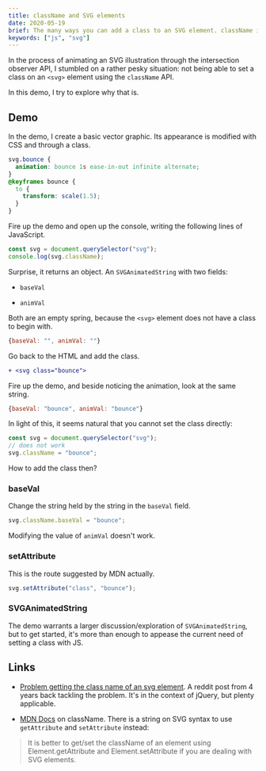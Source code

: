 ```yaml
---
title: className and SVG elements
date: 2020-05-19
brief: The many ways you can add a class to an SVG element. className is not one of them.
keywords: ["js", "svg"]
---
```


In the process of animating an SVG illustration through the intersection observer API, I stumbled on a rather pesky situation: not being able to set a class on an `<svg>` element using the `className` API.

In this demo, I try to explore why that is.

## Demo

In the demo, I create a basic vector graphic. Its appearance is modified with CSS and through a class.

```css
svg.bounce {
  animation: bounce 1s ease-in-out infinite alternate;
}
@keyframes bounce {
  to {
    transform: scale(1.5);
  }
}
```

Fire up the demo and open up the console, writing the following lines of JavaScript.

```js
const svg = document.querySelector("svg");
console.log(svg.className);
```

Surprise, it returns an object. An `SVGAnimatedString` with two fields:

- `baseVal`

- `animVal`

Both are an empty spring, because the `<svg>` element does not have a class to begin with.

```js
{baseVal: "", animVal: ""}
```

Go back to the HTML and add the class.

```diff
+ <svg class="bounce">
```

Fire up the demo, and beside noticing the animation, look at the same string.

```js
{baseVal: "bounce", animVal: "bounce"}
```

In light of this, it seems natural that you cannot set the class directly:

```js
const svg = document.querySelector("svg");
// does not work
svg.className = "bounce";
```

How to add the class then?

### baseVal

Change the string held by the string in the `baseVal` field.

```js
svg.className.baseVal = "bounce";
```

Modifying the value of `animVal` doesn't work.

### setAttribute

This is the route suggested by MDN actually.

```js
svg.setAttribute("class", "bounce");
```

### SVGAnimatedString

The demo warrants a larger discussion/exploration of `SVGAnimatedString`, but to get started, it's more than enough to appease the current need of setting a class with JS.

## Links

- [Problem getting the class name of an svg element](https://www.reddit.com/r/learnjavascript/comments/3o9tk8/problem_getting_the_class_name_of_an_svg_element/). A reddit post from 4 years back tackling the problem. It's in the context of jQuery, but plenty applicable.

- [MDN Docs](https://developer.mozilla.org/en-US/docs/Web/API/Element/className) on className. There is a string on SVG syntax to use `getAttribute` and `setAttribute` instead:

> It is better to get/set the className of an element using Element.getAttribute and Element.setAttribute if you are dealing with SVG elements.
